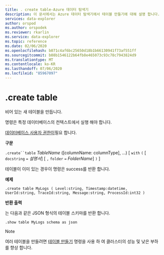 ```yaml
---
title: . create table-Azure 데이터 탐색기
description: 이 문서에서는 Azure 데이터 탐색기에서 테이블 만들기에 대해 설명 합니다.
services: data-explorer
author: orspod
ms.author: orspodek
ms.reviewer: rkarlin
ms.service: data-explorer
ms.topic: reference
ms.date: 02/06/2020
ms.openlocfilehash: b071c4af6bc25650d18b1b66130941f73af551ff
ms.sourcegitcommit: b08b1546122b64fb8e465073c93c78c7943824d9
ms.translationtype: MT
ms.contentlocale: ko-KR
ms.lasthandoff: 07/06/2020
ms.locfileid: "85967097"
---
```

# <a name="create-table"></a>.create table

비어 있는 새 테이블을 만듭니다.

명령은 특정 데이터베이스의 컨텍스트에서 실행 해야 합니다.

[데이터베이스 사용자 권한이](../management/access-control/role-based-authorization.md)필요 합니다.

**구문**

`.create``table` *TableName* ([columnName: columnType], ...)  [ `with` `(` [ `docstring` `=` *설명서*] [ `,` `folder` `=` *FolderName*] `)` ]

테이블이 이미 있는 경우이 명령은 success를 반환 합니다.

**예제** 

```kusto
.create table MyLogs ( Level:string, Timestamp:datetime, UserId:string, TraceId:string, Message:string, ProcessId:int32 ) 
```
 
**반환 출력**

는 다음과 같은 JSON 형식의 테이블 스키마를 반환 합니다.

```kusto
.show table MyLogs schema as json
```

> [!NOTE]
> 여러 테이블을 만들려면 [테이블 만들기](create-tables-command.md) 명령을 사용 하 여 클러스터의 성능 및 낮은 부하를 향상 합니다.
